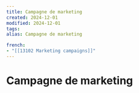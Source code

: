 ```yaml
---
title: Campagne de marketing
created: 2024-12-01
modified: 2024-12-01
tags: 
alias: Campagne de marketing

french:
- "[[13102 Marketing campaigns]]"
---
```

# Campagne de marketing
